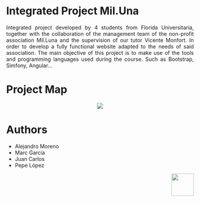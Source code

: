 
 # Integrated Project Mil.Una

<p align="justify">Integrated project developed by 4 students from Florida Universitaria, together with the collaboration of the management team of the non-profit association Mil.Luna and the supervision of our tutor Vicente Monfort. In order to develop a fully functional website adapted to the needs of said association. The main objective of this project is to make use of the tools and programming languages ​​used during the course. Such as Bootstrap, Simfony, Angular...</p>

# Project Map

<p align="center"><img src="https://github.com/alexms2412/Mil.Una/blob/main/documentos/powdev/media/Mapa%20Mental.jpeg"></p>


# Authors

  - Alejandro Moreno
  - Marc García
  - Juan Carlos
  - Pepe López </p>

<p align="right">
 <img src="https://github.com/alexms2412/Mil.Una/blob/main/media/images/logo.jpeg" width="60"
     height="60"></p>
